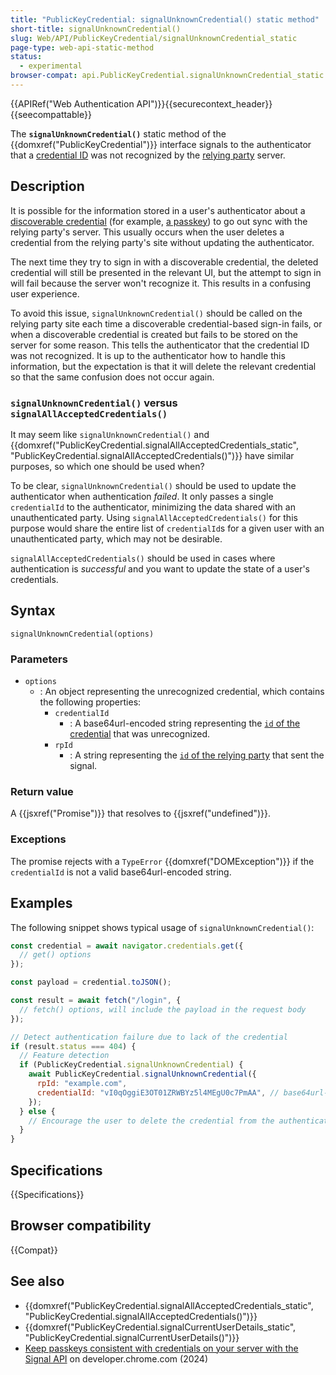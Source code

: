 ```yaml
---
title: "PublicKeyCredential: signalUnknownCredential() static method"
short-title: signalUnknownCredential()
slug: Web/API/PublicKeyCredential/signalUnknownCredential_static
page-type: web-api-static-method
status:
  - experimental
browser-compat: api.PublicKeyCredential.signalUnknownCredential_static
---
```


{{APIRef("Web Authentication API")}}{{securecontext_header}}{{seecompattable}}

The **`signalUnknownCredential()`** static method of the {{domxref("PublicKeyCredential")}} interface signals to the authenticator that a [credential ID](/en-US/docs/Web/API/PublicKeyCredentialRequestOptions#id) was not recognized by the [relying party](https://en.wikipedia.org/wiki/Relying_party) server.

## Description

It is possible for the information stored in a user's authenticator about a [discoverable credential](/en-US/docs/Web/API/Web_Authentication_API#discoverable_credentials_and_conditional_mediation) (for example, [a passkey](https://passkeys.dev/)) to go out sync with the relying party's server. This usually occurs when the user deletes a credential from the relying party's site without updating the authenticator.

The next time they try to sign in with a discoverable credential, the deleted credential will still be presented in the relevant UI, but the attempt to sign in will fail because the server won't recognize it. This results in a confusing user experience.

To avoid this issue, `signalUnknownCredential()` should be called on the relying party site each time a discoverable credential-based sign-in fails, or when a discoverable credential is created but fails to be stored on the server for some reason. This tells the authenticator that the credential ID was not recognized. It is up to the authenticator how to handle this information, but the expectation is that it will delete the relevant credential so that the same confusion does not occur again.

### `signalUnknownCredential()` versus `signalAllAcceptedCredentials()`

It may seem like `signalUnknownCredential()` and {{domxref("PublicKeyCredential.signalAllAcceptedCredentials_static", "PublicKeyCredential.signalAllAcceptedCredentials()")}} have similar purposes, so which one should be used when?

To be clear, `signalUnknownCredential()` should be used to update the authenticator when authentication _failed_. It only passes a single `credentialId` to the authenticator, minimizing the data shared with an unauthenticated party. Using `signalAllAcceptedCredentials()` for this purpose would share the entire list of `credentialId`s for a given user with an unauthenticated party, which may not be desirable.

`signalAllAcceptedCredentials()` should be used in cases where authentication is _successful_ and you want to update the state of a user's credentials.

## Syntax

```js-nolint
signalUnknownCredential(options)
```

### Parameters

- `options`
  - : An object representing the unrecognized credential, which contains the following properties:
    - `credentialId`
      - : A base64url-encoded string representing the [`id` of the credential](/en-US/docs/Web/API/PublicKeyCredentialRequestOptions#id) that was unrecognized.
    - `rpId`
      - : A string representing the [`id` of the relying party](/en-US/docs/Web/API/PublicKeyCredentialCreationOptions#id_2) that sent the signal.

### Return value

A {{jsxref("Promise")}} that resolves to {{jsxref("undefined")}}.

### Exceptions

The promise rejects with a `TypeError` {{domxref("DOMException")}} if the `credentialId` is not a valid base64url-encoded string.

## Examples

The following snippet shows typical usage of `signalUnknownCredential()`:

```js
const credential = await navigator.credentials.get({
  // get() options
});

const payload = credential.toJSON();

const result = await fetch("/login", {
  // fetch() options, will include the payload in the request body
});

// Detect authentication failure due to lack of the credential
if (result.status === 404) {
  // Feature detection
  if (PublicKeyCredential.signalUnknownCredential) {
    await PublicKeyCredential.signalUnknownCredential({
      rpId: "example.com",
      credentialId: "vI0qOggiE3OT01ZRWBYz5l4MEgU0c7PmAA", // base64url-encoded credential ID
    });
  } else {
    // Encourage the user to delete the credential from the authenticator
  }
}
```

## Specifications

{{Specifications}}

## Browser compatibility

{{Compat}}

## See also

- {{domxref("PublicKeyCredential.signalAllAcceptedCredentials_static", "PublicKeyCredential.signalAllAcceptedCredentials()")}}
- {{domxref("PublicKeyCredential.signalCurrentUserDetails_static", "PublicKeyCredential.signalCurrentUserDetails()")}}
- [Keep passkeys consistent with credentials on your server with the Signal API](https://developer.chrome.com/docs/identity/webauthn-signal-api) on developer.chrome.com (2024)
